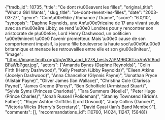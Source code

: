 {"tmdb_id": 10735, "title": "Ce dont r\u00eavent les filles", "original_title": "What a Girl Wants", "slug_title": "ce-dont-revent-les-filles", "date": "2003-03-27", "genre": "Com\u00e9die / Romance / Drame", "score": "6.0/10", "synopsis": "Daphne Reynolds, une Am\u00e9ricaine de 17 ans vivant seule avec sa m\u00e8re Libby, se rend \u00e0 Londres pour y rencontrer son aristocrate de p\u00e8re, Lord Henry Dashwood, un politicien \u00e9minent \u00e0 l'avenir prometteur. Mais \u00e0 cause de son comportement impulsif, la jeune fille bouleverse la haute soci\u00e9t\u00e9 britannique et menace les retrouvailles entre elle et son g\u00e9niteur.", "image": "https://image.tmdb.org/t/p/w185_and_h278_bestv2/iPM96C6Tzo7mVht8odBFaWbPgqr.jpg", "actors": ["Amanda Bynes (Daphne Reynolds)", "Colin Firth (Henry Dashwood)", "Kelly Preston (Libby Reynolds)", "Eileen Atkins (Jocelyn Dashwood)", "Anna Chancellor (Glynnis Payne)", "Jonathan Pryce (Alistair Payne)", "Oliver James (Ian Wallace)", "Christina Cole (Clarissa Payne)", "James Greene (Percy)", "Ben Scholfield (Armistead Stuart)", "Sylvia Syms (Princess Charlotte)", "Tara Summers (Noelle)", "Peter Hugo (Prince Charles)", "Jonah Russell (Policeman)", "Stanley Townsend (Bride's Father)", "Roger Ashton-Griffiths (Lord Orwood)", "Judy Collins (Dancer)", "Victoria Wicks (Henry's Secretary)", "David Gyasi (Ian's Band Member)"], "comments": [], "recommandations_id": [10760, 14024, 11247, 15648]}